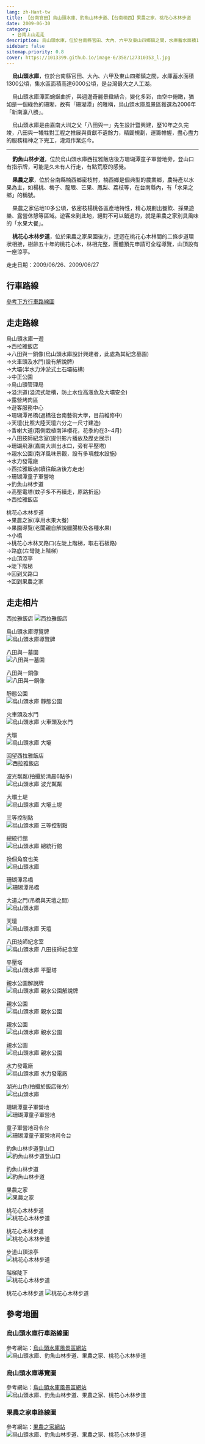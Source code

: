 ```yaml
---
lang: zh-Hant-tw
title: 【台南官田】烏山頭水庫、釣魚山林步道、【台南楠西】果農之家、桃花心木林步道
date: 2009-06-30
category: 
  - 台南上山走走
description: 烏山頭水庫，位於台南縣官田、大內、六甲及東山四鄉鎮之間，水庫蓄水面積1300公頃，集水區面積高達6000公頃，是台灣最大之人工湖。 烏山頭水庫潭面蜿蜒曲折，與週邊奇麗景緻結合，變化多彩，由空中俯瞰，猶如是一個綠色的珊瑚，故有「珊瑚潭」的雅稱，烏山頭水庫風景區獲選為2006年「新南瀛八勝」。
sidebar: false
sitemap.priority: 0.8
cover: https://1013399.github.io/image-6/358/127310353_l.jpg
---
```


    **烏山頭水庫**，位於台南縣官田、大內、六甲及東山四鄉鎮之間，水庫蓄水面積1300公頃，集水區面積高達6000公頃，是台灣最大之人工湖。  

    烏山頭水庫潭面蜿蜒曲折，與週邊奇麗景緻結合，變化多彩，由空中俯瞰，猶如是一個綠色的珊瑚，故有「珊瑚潭」的雅稱，烏山頭水庫風景區獲選為2006年「新南瀛八勝」。  

<!-- more -->

    烏山頭水庫是由嘉南大圳之父「八田與一」先生設計暨興建，歷10年之久完竣，八田與一犧牲對工程之推展與貢獻不遺餘力，精闢規劃，運籌帷幄，盡心盡力的服務精神之下完工，灌溉作業迄今。 


----

    **釣魚山林步道**，位於烏山頭水庫西拉雅飯店後方珊瑚潭童子軍營地旁，登山口有指示牌，可能是久未有人行走，有點荒廢的感覺。

    **果農之家**，位於台南縣楠西鄉密枝村，楠西鄉是個典型的農業鄉，農特產以水果為主，如楊桃、梅子、龍眼、芒果、鳳梨、荔枝等，在台南縣內，有「水果之鄉」的稱號。  

    果農之家佔地10多公頃，依密枝楊桃各區產地特性，精心規劃出餐飲、採果遊樂、露營休憩等區域。遊客來到此地，絕對不可以錯過的，就是果農之家別具風味的「水果大餐」。  

    **桃花心木林步道**，位於果農之家果園後方，迂迴在桃花心木林間的二條步道環狀相接，樹齡五十年的桃花心木，林相完整，團體預先申請可全程導覽，山頂設有一座涼亭。

走走日期：2009/06/26、2009/06/27

## 行車路線
[參考下方行車路線圖](#烏山頭水庫行車路線圖)

## 走走路線
烏山頭水庫一遊  
→西拉雅飯店  
→八田與一銅像(烏山頭水庫設計興建者，此處為其紀念墓園)  
→火車頭及水門(設有解說牌)  
→大壩(半水力沖淤式土石壩結構)  
→中正公園  
→烏山頭管理局  
→溢洪道(溢流式陡槽，防止水位高漲危及大壩安全)  
→露營烤肉區  
→遊客服務中心  
→珊瑚潭吊橋(過橋往台南藝術大學，目前維修中)  
→天壇(比照大陸天壇六分之一尺寸建造)  
→香榭大道(兩側栽植南洋櫻花，花季約在3~4月)  
→八田技師紀念室(提供影片播放及歷史展示)  
→珊瑚飛瀑(嘉南大圳出水口，旁有平壓塔)  
→親水公園(南洋風味景觀，設有多項戲水設施)  
→水力發電廠  
→西拉雅飯店(續往飯店後方走走)  
→珊瑚潭童子軍營地  
→釣魚山林步道  
→高壓電塔(蚊子多不再續走，原路折返)  
→西拉雅飯店  
  
桃花心木林步道  
→果農之家(享用水果大餐)  
→果園導覽(老闆親自解說臘腸樹及各種水果)  
→小橋  
→桃花心木林叉路口(左陡上階梯，取右石板路)  
→路底(左彎陡上階梯)  
→山頂涼亭  
→陡下階梯  
→回到叉路口  
→回到果農之家

## 走走相片
西拉雅飯店
![西拉雅飯店](https://1013399.github.io/image-6/358/127309744_l.jpg)

烏山頭水庫導覽牌  
![烏山頭水庫導覽牌](https://1013399.github.io/image-6/358/127309809_l.jpg)

八田與一墓園  
![八田與一墓園](https://1013399.github.io/image-6/358/127309949_l.jpg)

八田與一銅像  
![八田與一銅像](https://1013399.github.io/image-6/358/127310291_l.jpg)

靜態公園  
![烏山頭水庫 靜態公園](https://1013399.github.io/image-6/358/127310295_l.jpg)

火車頭及水門  
![烏山頭水庫 火車頭及水門](https://1013399.github.io/image-6/358/127310316_l.jpg)

大壩  
![烏山頭水庫 大壩](https://1013399.github.io/image-6/358/127310343_l.jpg)

回望西拉雅飯店  
![西拉雅飯店](https://1013399.github.io/image-6/358/127310345_l.jpg)

波光粼粼(拍攝於清晨6點多)  
![烏山頭水庫 波光粼粼](https://1013399.github.io/image-6/358/127310353_l.jpg)

大壩土堤  
![烏山頭水庫 大壩土堤](https://1013399.github.io/image-6/358/127310374_l.jpg)

三等控制點  
![烏山頭水庫 三等控制點](https://1013399.github.io/image-6/358/127310386_l.jpg)

總統行館  
![烏山頭水庫 總統行館](https://1013399.github.io/image-6/358/127310389_l.jpg)

換個角度也美  
![烏山頭水庫](https://1013399.github.io/image-6/358/127310391_l.jpg)

珊瑚潭吊橋  
![珊瑚潭吊橋](https://1013399.github.io/image-6/358/127310419_l.jpg)

大道之門(吊橋與天壇之間)  
![烏山頭水庫](https://1013399.github.io/image-6/358/127310437_l.jpg)

天壇  
![烏山頭水庫 天壇](https://1013399.github.io/image-6/358/127310443_l.jpg)

八田技師紀念室  
![烏山頭水庫 八田技師紀念室](https://1013399.github.io/image-6/358/127310445_l.jpg)

平壓塔  
![烏山頭水庫 平壓塔](https://1013399.github.io/image-6/358/127310448_l.jpg)

親水公園解說牌  
![烏山頭水庫 親水公園解說牌](https://1013399.github.io/image-6/358/127310450_l.jpg)

親水公園  
![烏山頭水庫 親水公園](https://1013399.github.io/image-6/358/127310666_l.jpg)

親水公園  
![烏山頭水庫 親水公園](https://1013399.github.io/image-6/358/127310765_l.jpg)

親水公園  
![烏山頭水庫 親水公園](https://1013399.github.io/image-6/358/127310768_l.jpg)

水力發電廠  
![烏山頭水庫 水力發電廠](https://1013399.github.io/image-6/358/127310777_l.jpg)

湖光山色(拍攝於飯店後方)  
![烏山頭水庫](https://1013399.github.io/image-6/358/127310792_l.jpg)

珊瑚潭童子軍營地  
![珊瑚潭童子軍營地](https://1013399.github.io/image-6/358/127310793_l.jpg)

童子軍營地司令台  
![珊瑚潭童子軍營地司令台](https://1013399.github.io/image-6/358/127310831_l.jpg)

釣魚山林步道登山口  
![釣魚山林步道登山口](https://1013399.github.io/image-6/358/127310857_l.jpg)

釣魚山林步道  
![釣魚山林步道](https://1013399.github.io/image-6/358/127310860_l.jpg)

果農之家  
![果農之家](https://1013399.github.io/image-6/358/127310879_l.jpg)

桃花心木林步道  
![桃花心木林步道](https://1013399.github.io/image-6/358/127310902_l.jpg)

桃花心木林步道  
![桃花心木林步道](https://1013399.github.io/image-6/358/127310903_l.jpg)

步道山頂涼亭  
![桃花心木林步道](https://1013399.github.io/image-6/358/127310905_l.jpg)

階梯陡下  
![桃花心木林步道](https://1013399.github.io/image-6/358/127311151_l.jpg)

桃花心木林步道
![桃花心木林步道](https://1013399.github.io/image-6/358/127311153_l.jpg)

## 參考地圖

### 烏山頭水庫行車路線圖
參考網站：[烏山頭水庫風景區網站](http://newwusanto.ho.net.tw/)  
![烏山頭水庫、釣魚山林步道、果農之家、桃花心木林步道](https://1013399.github.io/image-6/358/127314796_l.jpg)

### 烏山頭水庫導覽圖
參考網站：[烏山頭水庫風景區網站](http://newwusanto.ho.net.tw/)  
![烏山頭水庫、釣魚山林步道、果農之家、桃花心木林步道](https://1013399.github.io/image-6/358/127314797_l.jpg)

### 果農之家車路線圖
參考網站：[果農之家網站](http://www.gogo99.com.tw/)  
![烏山頭水庫、釣魚山林步道、果農之家、桃花心木林步道](https://1013399.github.io/image-6/358/127314806_l.jpg)
